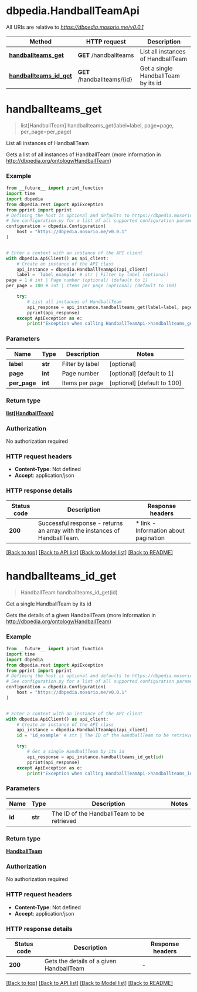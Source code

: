 # dbpedia.HandballTeamApi

All URIs are relative to *https://dbpedia.mosorio.me/v0.0.1*

Method | HTTP request | Description
------------- | ------------- | -------------
[**handballteams_get**](HandballTeamApi.md#handballteams_get) | **GET** /handballteams | List all instances of HandballTeam
[**handballteams_id_get**](HandballTeamApi.md#handballteams_id_get) | **GET** /handballteams/{id} | Get a single HandballTeam by its id


# **handballteams_get**
> list[HandballTeam] handballteams_get(label=label, page=page, per_page=per_page)

List all instances of HandballTeam

Gets a list of all instances of HandballTeam (more information in http://dbpedia.org/ontology/HandballTeam)

### Example

```python
from __future__ import print_function
import time
import dbpedia
from dbpedia.rest import ApiException
from pprint import pprint
# Defining the host is optional and defaults to https://dbpedia.mosorio.me/v0.0.1
# See configuration.py for a list of all supported configuration parameters.
configuration = dbpedia.Configuration(
    host = "https://dbpedia.mosorio.me/v0.0.1"
)


# Enter a context with an instance of the API client
with dbpedia.ApiClient() as api_client:
    # Create an instance of the API class
    api_instance = dbpedia.HandballTeamApi(api_client)
    label = 'label_example' # str | Filter by label (optional)
page = 1 # int | Page number (optional) (default to 1)
per_page = 100 # int | Items per page (optional) (default to 100)

    try:
        # List all instances of HandballTeam
        api_response = api_instance.handballteams_get(label=label, page=page, per_page=per_page)
        pprint(api_response)
    except ApiException as e:
        print("Exception when calling HandballTeamApi->handballteams_get: %s\n" % e)
```

### Parameters

Name | Type | Description  | Notes
------------- | ------------- | ------------- | -------------
 **label** | **str**| Filter by label | [optional] 
 **page** | **int**| Page number | [optional] [default to 1]
 **per_page** | **int**| Items per page | [optional] [default to 100]

### Return type

[**list[HandballTeam]**](HandballTeam.md)

### Authorization

No authorization required

### HTTP request headers

 - **Content-Type**: Not defined
 - **Accept**: application/json

### HTTP response details
| Status code | Description | Response headers |
|-------------|-------------|------------------|
**200** | Successful response - returns an array with the instances of HandballTeam. |  * link - Information about pagination <br>  |

[[Back to top]](#) [[Back to API list]](../README.md#documentation-for-api-endpoints) [[Back to Model list]](../README.md#documentation-for-models) [[Back to README]](../README.md)

# **handballteams_id_get**
> HandballTeam handballteams_id_get(id)

Get a single HandballTeam by its id

Gets the details of a given HandballTeam (more information in http://dbpedia.org/ontology/HandballTeam)

### Example

```python
from __future__ import print_function
import time
import dbpedia
from dbpedia.rest import ApiException
from pprint import pprint
# Defining the host is optional and defaults to https://dbpedia.mosorio.me/v0.0.1
# See configuration.py for a list of all supported configuration parameters.
configuration = dbpedia.Configuration(
    host = "https://dbpedia.mosorio.me/v0.0.1"
)


# Enter a context with an instance of the API client
with dbpedia.ApiClient() as api_client:
    # Create an instance of the API class
    api_instance = dbpedia.HandballTeamApi(api_client)
    id = 'id_example' # str | The ID of the HandballTeam to be retrieved

    try:
        # Get a single HandballTeam by its id
        api_response = api_instance.handballteams_id_get(id)
        pprint(api_response)
    except ApiException as e:
        print("Exception when calling HandballTeamApi->handballteams_id_get: %s\n" % e)
```

### Parameters

Name | Type | Description  | Notes
------------- | ------------- | ------------- | -------------
 **id** | **str**| The ID of the HandballTeam to be retrieved | 

### Return type

[**HandballTeam**](HandballTeam.md)

### Authorization

No authorization required

### HTTP request headers

 - **Content-Type**: Not defined
 - **Accept**: application/json

### HTTP response details
| Status code | Description | Response headers |
|-------------|-------------|------------------|
**200** | Gets the details of a given HandballTeam |  -  |

[[Back to top]](#) [[Back to API list]](../README.md#documentation-for-api-endpoints) [[Back to Model list]](../README.md#documentation-for-models) [[Back to README]](../README.md)

